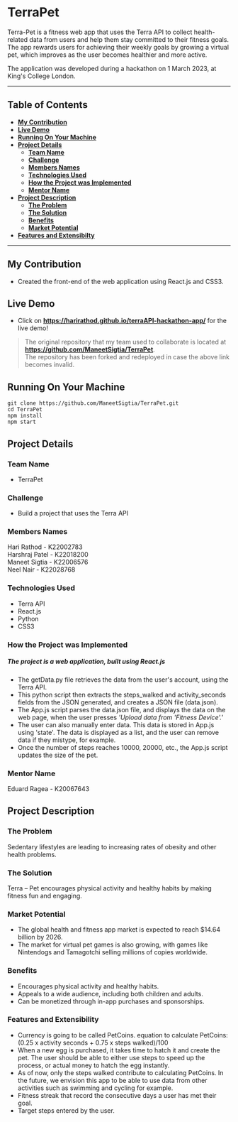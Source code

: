 # TerraPet
Terra-Pet is a fitness web app that uses the Terra API to collect health-related data from users and help them stay committed to their fitness goals. The app rewards users for achieving their weekly goals by growing a virtual pet, which improves as the user becomes healthier and more active.

The application was developed during a hackathon on 1 March 2023, at King's College London.
___

## Table of Contents
* **[My Contribution](#my-contribution)**
* **[Live Demo](#live-demo)**
* **[Running On Your Machine](#running-on-your-machine)**
* **[Project Details](#project-details)**
  * **[Team Name](#team-name)**
  * **[Challenge](#challenge)**
  * **[Members Names](#members-names)**
  * **[Technologies Used](#technologies-used)**
  * **[How the Project was Implemented](#how-the-project-was-implemented)**
  * **[Mentor Name](#mentor-name)**
* **[Project Description](#project-description)**
  * **[The Problem](#the-problem)**
  * **[The Solution](#the-solution)**
  * **[Benefits](#benefits)**
  * **[Market Potential](#market-potential)**
* **[Features and Extensibilty](#features-and-extensibility)**

___

## My Contribution
- Created the front-end of the web application using React.js and CSS3. 

## Live Demo

* Click on **https://harirathod.github.io/terraAPI-hackathon-app/** for the live demo!

> The original repository that my team used to collaborate is located at **https://github.com/ManeetSigtia/TerraPet**.  
The repository has been forked and redeployed in case the above link becomes invalid.

## Running On Your Machine
```
git clone https://github.com/ManeetSigtia/TerraPet.git
cd TerraPet
npm install
npm start
```

## Project Details
### Team Name
* TerraPet

### Challenge
* Build a project that uses the Terra API

### Members Names
Hari Rathod - K22002783  
Harshraj Patel - K22018200  
Maneet Sigtia - K22006576  
Neel Nair - K22028768

### Technologies Used
* Terra API
* React.js
* Python
* CSS3

### How the Project was Implemented
##### The project is a web application, built using React.js
* The getData.py file retrieves the data from the user's account, using the Terra API. 
* This python script then extracts the steps_walked and activity_seconds fields from the JSON generated, and creates a JSON file (data.json). 
* The App.js script parses the data.json file, and displays the data on the web page, when the user presses _'Upload data from 'Fitness Device'.'_
* The user can also manually enter data. This data is stored in App.js using 'state'. The data is displayed as a list, and the user can remove data if they mistype, for example.
* Once the number of steps reaches 10000, 20000, etc., the App.js script updates the size of the pet.

### Mentor Name
Eduard Ragea - K20067643
  
## Project Description
### The Problem
Sedentary lifestyles are leading to increasing rates of obesity and other health problems.

### The Solution
Terra – Pet encourages physical activity and healthy habits by making fitness fun and engaging.

### Market Potential
- The global health and fitness app market is expected to reach $14.64 billion by 2026.
- The market for virtual pet games is also growing, with games like Nintendogs and Tamagotchi selling millions of copies worldwide.

### Benefits
- Encourages physical activity and healthy habits.
- Appeals to a wide audience, including both children and adults.
- Can be monetized through in-app purchases and sponsorships.

### Features and Extensibility
- Currency is going to be called PetCoins. equation to calculate PetCoins: (0.25 x activity seconds + 0.75 x steps walked)/100
- When a new egg is purchased, it takes time to hatch it and create the pet. The user should be able to either use steps to speed up the process, or actual money to hatch the egg instantly.
- As of now, only the steps walked contribute to calculating PetCoins. In the future, we envision this app to be able to use data from other activities such as swimming and cycling for example.
- Fitness streak that record the consecutive days a user has met their goal. 
- Target steps entered by the user.
